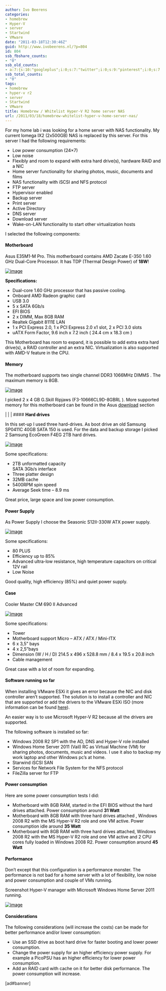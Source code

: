 ```yaml
---
author: Ivo Beerens
categories:
- homebrew
- Hyper-V
- server
- Startwind
- VMware
date: "2011-03-18T12:30:46Z"
guid: http://www.ivobeerens.nl/?p=804
id: 804
ssb_fbshare_counts:
- "0"
ssb_old_counts:
- a:7:{s:10:"googleplus";i:0;s:7:"twitter";i:0;s:9:"pinterest";i:0;s:7:"fbshare";i:0;s:8:"linkedin";i:0;s:6:"reddit";i:0;s:6:"tumblr";i:0;}
ssb_total_counts:
- "0"
tags:
- homebrew
- hyper-v r2
- server
- Startwind
- VMware
title: Homebrew / Whitelist Hyper-V R2 home server NAS
url: /2011/03/18/homebrew-whitelist-hyper-v-home-server-nas/
---
```


<font color="#000000">For my home lab i was looking for a home server with NAS functionality. My current Iomega IX2 (2x500GB) NAS is replaced by this server. For this server I had the following requirements:</font>

- <font color="#000000">Low power consumption (24×7) </font>
- <font color="#000000">Low noise </font>
- <font color="#000000">Flexibly and room to expand with extra hard drive(s), hardware RAID and a NIC </font>
- <font color="#000000">Home server functionality for sharing photos, music, documents and films </font>
- <font color="#000000">NAS functionality with iSCSI and NFS protocol </font>
- <font color="#000000">FTP server </font>
- <font color="#000000">Hypervisor enabled </font>
- <font color="#000000">Backup server </font>
- <font color="#000000">Print server </font>
- <font color="#000000">Active Directory </font>
- <font color="#000000">DNS server </font>
- <font color="#000000">Download server </font>
- <font color="#000000">Wake-on-LAN functionality to start other virtualization hosts </font>

<font color="#000000">I selected the following components:</font>

#### **<font color="#000000">Motherboard</font>**

<font color="#000000">Asus E35M1-M Pro. This motherboard contains AMD Zacate E-350 1.60 GHz Dual-Core Processor. It has TDP (Thermal Design Power) of **18W**!</font>

[<font color="#000000">![image](http://localhost/wp-content/uploads/2011/03/image_thumb.png "image")</font>](http://localhost/wp-content/uploads/2011/03/image.png)

**<font color="#000000">Specifications:</font>**

- <font color="#000000">Dual-core 1.60 GHz processor that has passive cooling. </font>
- <font color="#000000">Onboard AMD Radeon graphic card </font>
- <font color="#000000">USB 3.0 </font>
- <font color="#000000">5 x SATA 6Gb/s </font>
- <font color="#000000">EFI BIOS </font>
- <font color="#000000">2 x DIMM, Max 8GB RAM </font>
- <font color="#000000">Realtek Gigabit 8111E LAN </font>
- <font color="#000000">1 x PCI Express 2.0, 1 x PCI Express 2.0 x1 slot, 2 x PCI 3.0 slots </font>
- <font color="#000000">uATX Form Factor, 9.6 inch x 7.2 inch ( 24.4 cm x 18.3 cm ) </font>

<font color="#000000">This Motherboard has room to expand, it is possible to add extra extra hard drive(s), a RAID controller and an extra NIC. Virtualization is also supported with AMD-V feature in the CPU. </font>

**<font color="#000000"></font>**

#### <font color="#000000">**Memory** </font>

<font color="#000000">The motherboard supports two single channel DDR3 1066MHz DIMMS . The maximum memory is 8GB.</font>

<font color="#000000"></font>

[<font color="#000000">![image](http://localhost/wp-content/uploads/2011/03/image_thumb1.png "image")</font>](http://localhost/wp-content/uploads/2011/03/image1.png)

<font color="#000000"></font>

<font color="#000000">I picked 2 x 4 GB G.Skill Ripjaws (F3-10666CL9D-8GBRL ). More supported memory for this motherboard can be found in the Asus </font>[<font color="#000000">download</font>](http://www.asus.com/product.aspx?P_ID=qSoDxhM5mAk1F607)<font color="#000000"> section</font>

<font color="#000000"></font>

|  |  |  #### **<font color="#000000">Hard drives</font>**

<font color="#000000">In this set-up I used three hard-drives. As boot drive an old Samsung SP0411C 40GB SATA 150 is used. For the data and backup storage I picked 2 Samsung EcoGreen F4EG 2TB hard drives. </font>

[<font color="#000000">![image](http://localhost/wp-content/uploads/2011/03/image_thumb2.png "image")</font>](http://localhost/wp-content/uploads/2011/03/image2.png)

**<font color="#000000"></font>**

<font color="#000000">Some specifications:</font>

- <font color="#000000">2TB unformatted capacity   
    SATA 3Gb/s interface </font>
- <font color="#000000">Three platter design </font>
- <font color="#000000">32MB cache </font>
- <font color="#000000">5400RPM spin speed </font>
- <font color="#000000">Average Seek time – 8.9 ms </font>

<font color="#000000">Great price, large space and low power consumption.</font>

#### **<font color="#000000">Power Supply</font>**

<font color="#000000">As Power Supply I choose the Seasonic S12II-330W ATX power supply. </font>

[<font color="#000000">![image](http://localhost/wp-content/uploads/2011/03/image_thumb3.png "image")</font>](http://localhost/wp-content/uploads/2011/03/image3.png)

<font color="#000000"></font>

<font color="#000000">Some specifications:</font>

- <font color="#000000">80 PLUS </font>
- <font color="#000000">Efficiency up to 85% </font>
- <font color="#000000">Advanced ultra-low resistance, high temperature capacitors on critical 12V rail </font>
- <font color="#000000">Low Noise </font>

<font color="#000000">Good quality, high efficiency (85%) and quiet power supply.</font>

**<font color="#000000"></font>**

#### **<font color="#000000">Case</font>**

<font color="#000000">Cooler Master CM 690 II Advanced </font>

[<font color="#000000">![image](http://localhost/wp-content/uploads/2011/03/image_thumb4.png "image")</font>](http://localhost/wp-content/uploads/2011/03/image4.png)

<font color="#000000">Some specifications:</font>

- <font color="#000000">Tower </font>
- <font color="#000000">Motherboard support Micro – ATX / ATX / Mini-ITX </font>
- <font color="#000000">6 x 3,5” bays </font>
- <font color="#000000">4 x 2,5”bays </font>
- <font color="#000000">Dimension (W / H / D) 214.5 x 496 x 528.8 mm / 8.4 x 19.5 x 20.8 inch </font>
- <font color="#000000">Cable management </font>

<font color="#000000">Great case with a lot of room for expanding.</font>

**<font color="#000000"></font>**

#### **<font color="#000000">Software running so far</font>**

<font color="#000000">When installing VMware ESXi it gives an error because the NIC and disk controller aren’t supported. The solution is to install a controller and NIC that are supported or add the drivers to the VMware ESXi ISO (more information can be found </font>[<font color="#000000">here</font>](http://www.vm-help.com/index.html)<font color="#000000">). </font>

<font color="#000000">An easier way is to use Microsoft Hyper-V R2 because all the drivers are supported. </font>

<font color="#000000">The following software is installed so far:</font>

- <font color="#000000">Windows 2008 R2 SP1 with the AD, DNS and Hyper-V role installed </font>
- <font color="#000000">Windows Home Server 2011 (Vail) RC as Virtual Machine (VM) for sharing photos, documents, music and videos. I use it also to backup my work laptop and other Windows pc’s at home. </font>
- <font color="#000000">Starwind iSCSI SAN </font>
- <font color="#000000">Services for Network File System for the NFS protocol </font>
- <font color="#000000">FileZilla server for FTP </font>

<font color="#000000"></font>

#### <font color="#000000" style="font-weight: bold">Power consumption</font>

<font color="#000000">Here are some power consumption tests I did:</font>

- <font color="#000000">Motherboard with 8GB RAM, started in the EFI BIOS without the hard drives attached. Power consumption around **31 Watt** </font>
- <font color="#000000">Motherboard with 8GB RAM with three hard drives attached , Windows 2008 R2 with the MS Hyper-V R2 role and one VM active. Power consumption idle around **35 Watt** </font>
- <font color="#000000">Motherboard with 8GB RAM with three hard drives attached, Windows 2008 R2 with the MS Hyper-V R2 role and one VM active and 2 CPU cores fully loaded in Windows 2008 R2. Power consumption around **45 Watt** </font>

#### <font color="#000000" style="font-weight: bold">Performance</font>

<font color="#000000">Don’t except that this configuration is a performance monster. The performance is not bad for a home server with a lot of flexibility, low noise and power consumption and couple of VMs running. </font>

<font color="#000000">Screenshot Hyper-V manager with Microsoft Windows Home Server 2011 running.</font>

[<font color="#000000">![image](http://localhost/wp-content/uploads/2011/03/image_thumb5.png "image")</font>](http://localhost/wp-content/uploads/2011/03/image5.png)<font color="#000000"> </font>

<font color="#000000"></font>

#### **<font color="#000000">Considerations</font>**

<font color="#000000">The following considerations (will increase the costs) can be made for better performance and/or lower consumption:</font>

- <font color="#000000">Use an SSD drive as boot hard drive for faster booting and lower power consumption. </font>
- <font color="#000000">Change the power supply for an higher efficiency power supply. For example a PicoPSU has an higher efficiency for lower power consumption. </font>
- <font color="#000000">Add an RAID card with cache on it for better disk performance. The power consumption will increase. </font>

<font color="#000000"></font>

<font color="#000000"></font>

\[ad#banner\]
